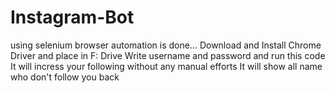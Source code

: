 # Instagram-Bot
using selenium browser automation is done...
Download and Install Chrome Driver and place in F: Drive
Write username and password and run this code
It will incress your following without any manual efforts
It will show all name who don't follow you back
